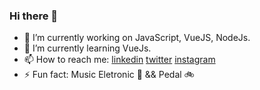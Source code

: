 ### Hi there 👋

- 🔭 I’m currently working on  JavaScript, VueJS, NodeJs.
- 🌱 I’m currently learning VueJs.
- 📫 How to reach me: [linkedin](https://www.linkedin.com/in/luizpaulogroup/) [twitter](https://twitter.com/luizpaulogroup) [instagram](https://www.instagram.com/luizpaulogroup/)
- ⚡ Fun fact: Music Eletronic 🎵 && Pedal 🚲
